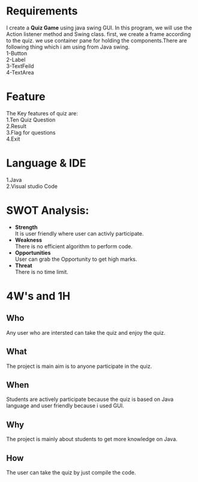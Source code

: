 # Requirements
I create a **Quiz Game** using java swing GUI. In this program, we will use the Action listener method and Swing class. 
first, we create a frame according to the quiz. we use container pane for holding the components.There are following thing which i am using from Java swing.\
1-Button\
2-Label\
3-TextFeild\
4-TextArea

# Feature
The Key features of quiz are:\
1.Ten Quiz Question\
2.Result \
3.Flag for questions\
4.Exit

# Language & IDE
1.Java\
2.Visual studio Code

# SWOT Analysis:
- **Strength**\
 It is user friendly where user can activly participate.
- **Weakness**\
There is no efficient algorithm to perform code.
- **Opportunities**\
User can grab the Opportunity to get high marks.
- **Threat**\
There is no time limit.

# 4W's and 1H

## Who
Any user who are intersted can take the quiz and enjoy the quiz.
## What
The project is main aim is to anyone participate in the quiz.
## When
Students are actively participate because the quiz is based on Java language and user friendly because i used GUI.
## Why
The project is mainly about students to get more knowledge on Java.
## How
The user can take the quiz by just compile the code.

